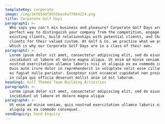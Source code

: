 ```yaml
---
templateKey: corporate
image: /img/3ef654df85556ac6a77864224.png
title: Corporate Golf Days
paragraph1: >-
  Who says you can't mix business and pleasure? Corporate Golf Days are the
  perfect way to distinguish your company from the competition, engage with
  existing clients, build relationships with potential clients, and thank
  clients for their valued custom. At Golf & Co. we practice what we preach,
  which is why our Corporate Golf Days are in a class of their own.
paragraph2: >-
  Lorem ipsum dolor sit amet, consectetur adipiscing elit, sed do eiusmod tempor
  incididunt ut labore et dolore magna aliqua. Ut enim ad minim veniam, quis
  nostrud exercitation ullamco laboris nisi ut aliquip ex ea commodo consequat.
  Duis aute irure dolor in reprehenderit in voluptate velit esse cillum dolore
  eu fugiat nulla pariatur. Excepteur sint occaecat cupidatat non proident, sunt
  in culpa qui officia deserunt mollit anim id est laborum.
heading1: Golf Themed Team Building Activities
paragraph3: >-
  Lorem ipsum dolor sit amet, consectetur adipiscing elit, sed do eiusmod tempor
  incididunt ut labore et dolore magna aliqua
paragraph4: >-
  Ut enim ad minim veniam, quis nostrud exercitation ullamco laboris nisi ut
  aliquip ex ea commodo consequat.
sendEnquiry: Send Enquiry
---
```


